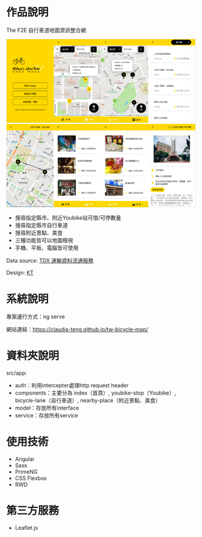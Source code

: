 # 作品說明

The F2E 自行車道地圖資訊整合網

<img src="./src/assets/md-image-1.png" alt="md-image-1" width="1000"/>

<img src="./src/assets/md-image-2.png" alt="md-image-2" width="1000"/>

- 搜尋指定縣市、附近Youbike站可借/可停數量
- 搜尋指定縣市自行車道
- 搜尋附近景點、美食
- 三種功能皆可以地圖檢視
- 手機、平板、電腦皆可使用

Data source: [TDX 運輸資料流通服務](https://tdx.transportdata.tw/)

Design: [KT](https://www.behance.net/KT_Designer)

# 系統說明
專案運行方式：ng serve

網站連結：https://claudia-teng.github.io/tw-bicycle-map/

# 資料夾說明

src/app:
- auth：利用intercepter處理http request header
- components：主要分為 index（首頁）, youbike-stop（Youbike）, bicycle-lane（自行車道）, nearby-place（附近景點、美食）
- model：存放所有interface
- service：存放所有service

# 使用技術

- Angular
- Sass
- PrimeNG
- CSS Flexbox
- RWD

# 第三方服務

- Leaflet.js

